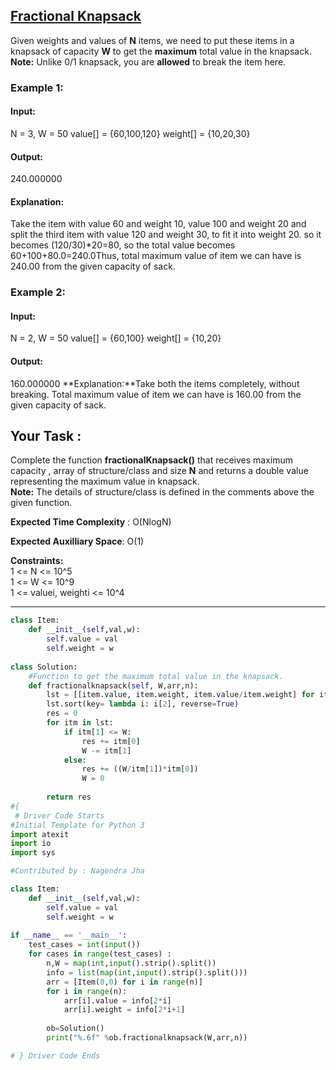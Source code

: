 ## [Fractional Knapsack](https://www.geeksforgeeks.org/problems/fractional-knapsack-1587115620/1)

Given weights and values of  **N**  items, we need to put these items in a knapsack of capacity  **W**  to get the  **maximum**  total value in the knapsack.  
**Note:**  Unlike 0/1 knapsack, you are  **allowed**  to break the item here.

### **Example 1:**

#### **Input:** 
N = 3, W = 50 
value[] = {60,100,120}
weight[] = {10,20,30}

#### **Output:** 
240.000000 

#### **Explanation:**  
Take the item with value 60 and weight 10, value 100 and weight 20 and split the third item with value 120 and weight 30, to fit it into weight 20. so it becomes (120/30)*20=80, so the total value becomes 60+100+80.0=240.0Thus, total maximum value of item we can have is 240.00 from the given capacity of sack. 

### **Example 2:**

#### **Input:** 
N = 2, W = 50
value[] = {60,100}
weight[] = {10,20}
#### **Output:** 
160.000000 **Explanation:**Take both the items completely, without breaking.
Total maximum value of item we can have is 160.00 from the given capacity of sack.

## **Your Task** :

Complete the function **fractionalKnapsack()**  that receives maximum capacity , array of structure/class and size  **N**  and returns a double value representing the maximum value in knapsack.  
**Note:** The details of structure/class is defined in the comments above the given function.

**Expected Time Complexity** : O(NlogN)

**Expected Auxilliary Space**: O(1)

**Constraints:**  
1 <= N <= 10^5  
1 <= W <= 10^9  
1 <= valuei, weighti  <= 10^4

<hr/>

```py
class Item:
    def __init__(self,val,w):
        self.value = val
        self.weight = w
        
class Solution:    
    #Function to get the maximum total value in the knapsack.
    def fractionalknapsack(self, W,arr,n):
        lst = [[item.value, item.weight, item.value/item.weight] for item in arr]
        lst.sort(key= lambda i: i[2], reverse=True)
        res = 0
        for itm in lst:
            if itm[1] <= W:
                res += itm[0]
                W -= itm[1]
            else:
                res += ((W/itm[1])*itm[0])
                W = 0
        
        return res
#{ 
 # Driver Code Starts
#Initial Template for Python 3
import atexit
import io
import sys

#Contributed by : Nagendra Jha

class Item:
    def __init__(self,val,w):
        self.value = val
        self.weight = w
        
if __name__ == '__main__':
    test_cases = int(input())
    for cases in range(test_cases) :
        n,W = map(int,input().strip().split())
        info = list(map(int,input().strip().split()))
        arr = [Item(0,0) for i in range(n)]
        for i in range(n):
            arr[i].value = info[2*i]
            arr[i].weight = info[2*i+1]
            
        ob=Solution()
        print("%.6f" %ob.fractionalknapsack(W,arr,n))

# } Driver Code Ends

```

